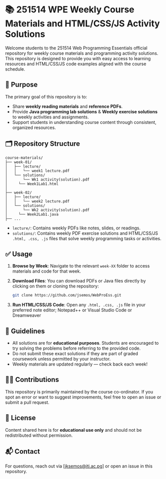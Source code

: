 # 📚 251514 WPE Weekly Course Materials and HTML/CSS/JS Activity Solutions

Welcome students to the 251514 Web Programming Essentials official repository for weekly course materials and programming activity solutions. This repository is designed to provide you with easy access to learning resources and HTML/CSS/JS code examples aligned with the course schedule.

## 🎯 Purpose

The primary goal of this repository is to:

- Share **weekly reading materials** and **reference PDFs**.
- Provide **Java programming lab solutions** & **Weekly exercise solutions** to weekly activities and assignments.
- Support students in understanding course content through consistent, organized resources.

## 🗂️ Repository Structure

```
course-materials/
├── week-01/
│   ├── lecture/
│   │   └── week1 lecture.pdf
│   └── solutions/
│   	└── Wk1 activity(solution).pdf
│     └── Week1Lab1.html
│   
├── week-02/
│   ├── lecture/
│   │  	└── week2 lecture.pdf
│   └── solutions/
│   	└── Wk2 activity(solution).pdf
│     └── Week2Lab1.java
├── ...
```

- `lecture/`: Contains weekly PDFs like notes, slides, or readings.
- `solutions/`: Contains weekly PDF exercise solutions and HTML/CSS/JS `.html, .css, .js` files that solve weekly programming tasks or activities.

## ✅ Usage

1. **Browse by Week**: Navigate to the relevant `week-XX` folder to access materials and code for that week.
2. **Download Files**: You can download PDFs or Java files directly by clicking on them or cloning the repository:

   ```bash
   git clone https://github.com/jsemos/WebProEss.git
   ```

3. **Run HTML/CSS/JS Code**:
   Open any `.html, .css, .js`  file in your preferred note editor; Notepad++ or Visual Studio Code or Dreamweaver

## 📌 Guidelines

- All solutions are for **educational purposes**. Students are encouraged to try solving the problems before referring to the provided code.
- Do not submit these exact solutions if they are part of graded coursework unless permitted by your instructor.
- Weekly materials are updated regularly — check back each week!

## 🧑‍💻 Contributions

This repository is primarily maintained by the course co-ordinator. If you spot an error or want to suggest improvements, feel free to open an issue or submit a pull request.

## 🧾 License

Content shared here is for **educational use only** and should not be redistributed without permission.

## 📬 Contact

For questions, reach out via [jksemos@iti.ac.pg] or open an issue in this repository.
